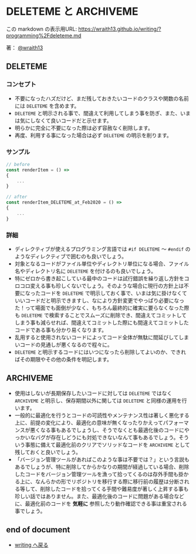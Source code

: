 # DELETEME と ARCHIVEME

<!--[NOWRITING]-->
<link rel="canonical" href="https://wraith13.github.io/writing/?programming%2Fdeleteme.md" />
この markdown の表示用URL: <a rel="canonical" href="https://wraith13.github.io/writing/?programming%2Fdeleteme.md">https://wraith13.github.io/writing/?programming%2Fdeleteme.md</a>
<!--[/NOWRITING]-->

著： [@wraith13](../wraith13.md)

## DELETEME

### コンセプト

- 不要になったハズだけど、まだ残しておきたいコードのクラスや関数の名前には `DELETEME` を含めます。
- `DELETEME` と明示される事で、間違えて利用してしまう事を防ぎ、また、いまは気にしなくて良いコードだと示せます。
- 明らかに完全に不要になった際は必ず容赦なく削除します。
- 再度、利用する事になった場合は必ず `DELETEME` の明示を削ります。

### サンプル

```typescript
// before
const renderItem = () =>
{
    ...
}
```

```typescript
// after
const renderItem_DELETEME_at_Feb2020 = () =>
{
    ...
}
```

### 詳細

- ディレクティブが使えるプログラミング言語では `#if DELETEME` 〜 `#endif` のようなディレクティブで囲むのも良いでしょう。
- 対象となるコードがファイル単位やディレクトリ単位になる場合、ファイル名やディレクトリ名に `DELETEME` を付けるのも良いでしょう。
- 特にゼロから書き起こしている最中のコードは試行錯誤を繰り返し方針をコロコロ変える事も珍しくないでしょう。そのような場合に現行の方針上は不要になったコードを `DELETEME` で明示しておく事で、いまは気に掛けなくていいコードだと明示できますし、なにより方針変更でやっぱり必要になった！って場面でも面倒が少なく、もちろん最終的に確実に要らなくなった際も `DELETEME` で検索することでスムーズに削除でき、間違えてコミットしてしまう事も減らせれば、間違えてコミットした際にも間違えてコミットしたコードである事も分かり易くなります。
- 乱用すると使用されないコードによってコード全体が無駄に間延びしてしまいコードの見通しが悪くなるので程々に。
- `DELETEME` と明示するコードにはいつになったら削除してよいのか、できればその期限やその他の条件を明記します。

## ARCHIVEME

- 使用はしないが長期保存したいコードに対しては `DELETEME` ではなく `ARCHIVEME` と明示し、保存期間以外に関しては `DELETEME` と同様の運用を行います。
- 一般的に最適化を行うとコードの可読性やメンテナンス性は著しく悪化する上に、前提の変化により、最適化の意味が無くなったりかえってパフォーマンスが悪くなる事もあるでしょうし、そうでなくとも最適化後のコードにやっかいなバグが存在しどうにも対処できないなんて事もあるでしょう。そういう事態に備えて最適化前のクリアでソリッドなコードを `ARCHIVEME` として残しておくと良いでしょう。
- 「バージョン管理ツールがあればこのような事は不要では？」という言説もあるでしょうが、特に削除してからかなりの期間が経過している場合、削除したコードをバージョン管理ツールを漁って拾ってくるのは存外手間も掛かる上に、なんらかの形でリポジトリを移行する際に移行前の履歴は分断される等して、削除したコードを拾ってくる手間や難易度が著しく上昇する事も珍しい話ではありません。また、最適化後のコードに問題がある場合などに、最適化前のコードを **気軽に** 参照したり動作確認できる事は重宝される事でしょう。

## end of document

- [writing へ戻る](../index.md)
